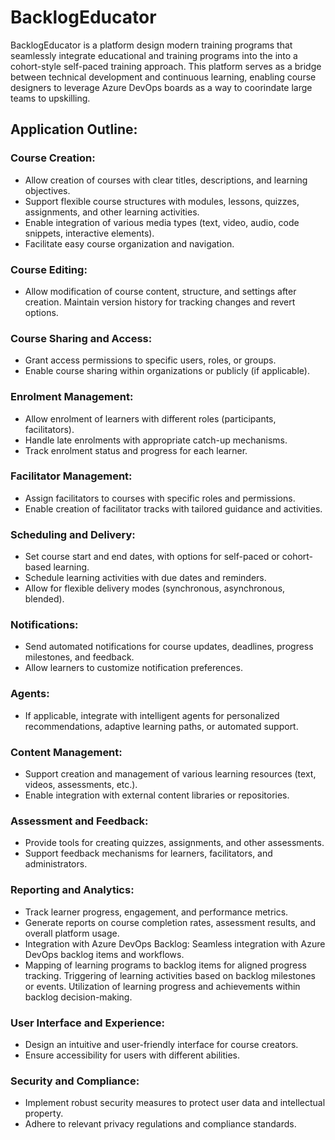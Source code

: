 # BacklogEducator

BacklogEducator is a platform design modern training programs that seamlessly integrate educational and training programs into the into a cohort-style self-paced training approach. This platform serves as a bridge between technical development and continuous learning, enabling course designers to leverage Azure DevOps boards as a way to coorindate large teams to upskilling.

## Application Outline:

### Course Creation:

* Allow creation of courses with clear titles, descriptions, and learning objectives.
* Support flexible course structures with modules, lessons, quizzes, assignments, and other learning activities.
* Enable integration of various media types (text, video, audio, code snippets, interactive elements).
* Facilitate easy course organization and navigation.

### Course Editing:

* Allow modification of course content, structure, and settings after creation.
Maintain version history for tracking changes and revert options.

### Course Sharing and Access:

* Grant access permissions to specific users, roles, or groups.
* Enable course sharing within organizations or publicly (if applicable).

### Enrolment Management:

* Allow enrolment of learners with different roles (participants, facilitators).
* Handle late enrolments with appropriate catch-up mechanisms.
* Track enrolment status and progress for each learner.

### Facilitator Management:

* Assign facilitators to courses with specific roles and permissions.
* Enable creation of facilitator tracks with tailored guidance and activities.

### Scheduling and Delivery:

* Set course start and end dates, with options for self-paced or cohort-based learning.
* Schedule learning activities with due dates and reminders.
* Allow for flexible delivery modes (synchronous, asynchronous, blended).

### Notifications:

* Send automated notifications for course updates, deadlines, progress milestones, and feedback.
* Allow learners to customize notification preferences.

### Agents:

* If applicable, integrate with intelligent agents for personalized recommendations, adaptive learning paths, or automated support.

### Content Management:

* Support creation and management of various learning resources (text, videos, assessments, etc.).
* Enable integration with external content libraries or repositories.

### Assessment and Feedback:
* Provide tools for creating quizzes, assignments, and other assessments.
* Support feedback mechanisms for learners, facilitators, and administrators.

### Reporting and Analytics:
* Track learner progress, engagement, and performance metrics.
* Generate reports on course completion rates, assessment results, and overall platform usage.
* Integration with Azure DevOps Backlog:
Seamless integration with Azure DevOps backlog items and workflows.
* Mapping of learning programs to backlog items for aligned progress tracking.
Triggering of learning activities based on backlog milestones or events.
Utilization of learning progress and achievements within backlog decision-making.

### User Interface and Experience:
* Design an intuitive and user-friendly interface for course creators.
* Ensure accessibility for users with different abilities.

### Security and Compliance:

* Implement robust security measures to protect user data and intellectual property.
* Adhere to relevant privacy regulations and compliance standards.